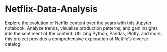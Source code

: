 # Netflix-Data-Analysis
Explore the evolution of Netflix content over the years with this Jupyter notebook. Analyze trends, visualize production patterns, and gain insights into the sentiment of the content. Utilizing Python, Pandas, Plotly, and more, this project provides a comprehensive exploration of Netflix's diverse catalog.
